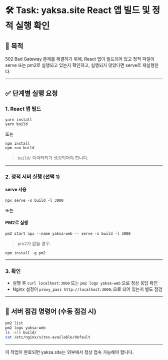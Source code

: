 
# 🛠️ Task: yaksa.site React 앱 빌드 및 정적 실행 확인

## 🎯 목적
502 Bad Gateway 문제를 해결하기 위해, React 앱이 빌드되어 있고 정적 파일이 serve 또는 pm2로 실행되고 있는지 확인하고, 실행되지 않았다면 serve로 재실행한다.

---

## ✅ 단계별 실행 요청

### 1. React 앱 빌드
```
yarn install
yarn build
```
또는
```
npm install
npm run build
```

> `build/` 디렉터리가 생성되어야 합니다.

---

### 2. 정적 서버 실행 (선택 1)

#### serve 사용
```
npx serve -s build -l 3000
```

또는

#### PM2로 실행
```
pm2 start npx --name yaksa-web -- serve -s build -l 3000
```

> pm2가 없을 경우:
```
npm install -g pm2
```

---

### 3. 확인
- 실행 후 `curl localhost:3000` 또는 `pm2 logs yaksa-web` 으로 정상 응답 확인
- Nginx 설정이 `proxy_pass http://localhost:3000;`으로 되어 있는지 별도 점검

---

## 📎 서버 점검 명령어 (수동 점검 시)

```bash
pm2 list
pm2 logs yaksa-web
ls -alh build/
cat /etc/nginx/sites-available/default
```

---

이 작업이 완료되면 yaksa.site는 외부에서 정상 접속 가능해야 합니다.
